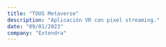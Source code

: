 ```yaml
---
title: "TOUS Metaverse"
description: "Aplicación VR con pixel streaming."
date: "09/01/2023"
company: "Extendra"
---
```

